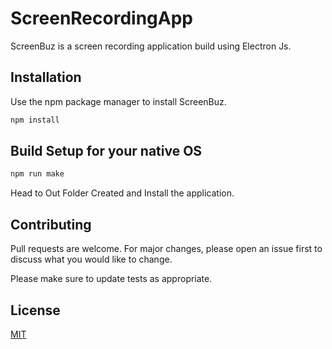 # ScreenRecordingApp
ScreenBuz is a screen recording application build using Electron Js.

## Installation

Use the npm package manager to install ScreenBuz.

```bash
npm install
```

## Build Setup for your native OS

```javascript
npm run make
```
Head to Out Folder Created and Install the application.


## Contributing
Pull requests are welcome. For major changes, please open an issue first to discuss what you would like to change.

Please make sure to update tests as appropriate.

## License
[MIT](https://choosealicense.com/licenses/mit/)
